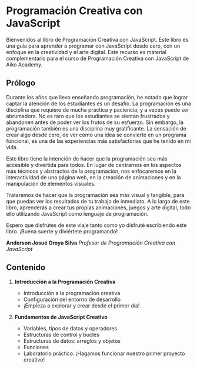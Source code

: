 # Programación Creativa con JavaScript

Bienvenidos al libro de Programación Creativa con JavaScript. Este libro es una guía para aprender a programar con JavaScript desde cero, con un enfoque en la creatividad y el arte digital. Este recurso es material complementario para el curso de Programación Creativa con JavaScript de Aiko Academy.

## Prólogo

Durante los años que llevo enseñando programación, he notado que lograr captar la atención de los estudiantes es un desafío. La programación es una disciplina que requiere de mucha práctica y paciencia, y a veces puede ser abrumadora. No es raro que los estudiantes se sientan frustrados y abandonen antes de poder ver los frutos de su esfuerzo. Sin embargo, la programación también es una disciplina muy gratificante. La sensación de crear algo desde cero, de ver cómo una idea se convierte en un programa funcional, es una de las experiencias más satisfactorias que he tenido en mi vida.

Este libro tiene la intención de hacer que la programación sea más accesible y divertida para todos. En lugar de centrarnos en los aspectos más técnicos y abstractos de la programación, nos enfocaremos en la interactividad de una página web, en la creación de animaciones y en la manipulación de elementos visuales. 

Trataremos de hacer que la programación sea más visual y tangible, para que puedas ver los resultados de tu trabajo de inmediato. A lo largo de este libro, aprenderás a crear tus propias animaciones, juegos y arte digital, todo ello utilizando JavaScript como lenguaje de programación.

Espero que disfrutes de este viaje tanto como yo disfruté escribiendo este libro. ¡Buena suerte y diviértete programando!

**Anderson Josué Oroya Silva**
*Profesor de Programación Creativa con JavaScript*


## Contenido

1. **Introducción a la Programación Creativa**
    - Introducción a la programación creativa
    - Configuración del entorno de desarrollo 
    - ¡Empieza a explorar y crear desde el primer día!

2. **Fundamentos de JavaScript Creativo**
    - Variables, tipos de datos y operadores
    - Estructuras de control y bucles
    - Estructuras de datos: arreglos y objetos
    - Funciones
    - Laboratorio práctico: ¡Hagamos funcionar nuestro primer proyecto creativo!

